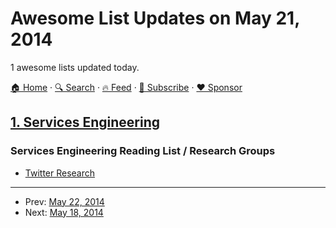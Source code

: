 # Awesome List Updates on May 21, 2014

1 awesome lists updated today.

[🏠 Home](/README.md) · [🔍 Search](https://www.trackawesomelist.com/search/) · [🔥 Feed](https://www.trackawesomelist.com/rss.xml) · [📮 Subscribe](https://trackawesomelist.us17.list-manage.com/subscribe?u=d2f0117aa829c83a63ec63c2f&id=36a103854c) · [❤️  Sponsor](https://github.com/sponsors/theowenyoung)



## [1. Services Engineering](/content/mmcgrana/services-engineering/README.md)

### Services Engineering Reading List / Research Groups

*   [Twitter Research](https://engineering.twitter.com/research)

---

- Prev: [May 22, 2014](/content/2014/05/22/README.md)
- Next: [May 18, 2014](/content/2014/05/18/README.md)